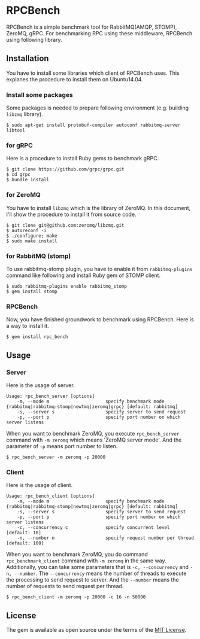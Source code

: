 # RPCBench
RPCBench is a simple benchmark tool for RabbitMQ(AMQP, STOMP), ZeroMQ, gRPC.
For benchmarking RPC using these middleware, RPCBench using following library.

## Installation
You have to install some libraries which client of RPCBench uses.
This explanes the procedure to install them on Ubuntu14.04.

### Install some packages
Some packages is needed to prepare following environment (e.g. building `libzmq` library).
```
$ sudo apt-get install protobuf-compiler autoconf rabbitmq-server libtool
```

### for gRPC
Here is a procedure to install Ruby gems to benchmark gRPC.
```
$ git clone https://github.com/grpc/grpc.git
$ cd grpc
$ bundle install
```

### for ZeroMQ
You have to install `libzmq` which is the library of ZeroMQ.
In this document, I'll show the procedure to install it from source code.
```
$ git clone git@github.com:zeromq/libzmq.git
$ autoreconf -i
$ ./configure; make
$ sudo make install
```

### for RabbitMQ (stomp)
To use rabbitmq-stomp plugin, you have to enable it from `rabbitmq-plugins` command like following and install Ruby gem of STOMP client.
```
$ sudo rabbitmq-plugins enable rabbitmq_stomp
$ gem install stomp
```

### RPCBench
Now, you have finished groundwork to benchmark using RPCBench.
Here is a way to install it.

```
$ gem install rpc_bench
```

## Usage

### Server
Here is the usage of server.
```
Usage: rpc_bench_server [options]
    -m, --mode m                     specify benchmark mode {rabbitmq|rabbitmq-stomp|newtmq|zeromq|grpc} [default: rabbitmq]
    -s, --server s                   specify server to send request
    -p, --port p                     specify port number on which server listens
```

When you want to benchmark ZeroMQ, you execute `rpc_bench_server` command with `-m zeromq` which means 'ZeroMQ server mode'. And the parameter of `-p` means port number to listen.
```
$ rpc_bench_server -m zeromq -p 20000
```

### Client
Here is the usage of client.
```
Usage: rpc_bench_client [options]
    -m, --mode m                     specify benchmark mode {rabbitmq|rabbitmq-stomp|newtmq|zeromq|grpc} [default: rabbitmq]
    -s, --server s                   specify server to send request
    -p, --port p                     specify port number on which server listens
    -c, --concurrency c              specify concurrent level [default: 10]
    -n, --number n                   specify request number per thread [default: 100]
```

When you want to benchmark ZeroMQ, you do command `rpc_benchmark_client` command with `-m zeromq` in the same way.
Additionally, you can take some parameters that is `-c, --concurrency` and `-n, --number`.
The `--concurrency` means the number of threads to execute the processing to send request to server. And the `--number` means the number of requests to send request per thread.
```
$ rpc_bench_client -m zeromq -p 20000 -c 16 -n 50000
```

## License
The gem is available as open source under the terms of the [MIT License](http://opensource.org/licenses/MIT).
